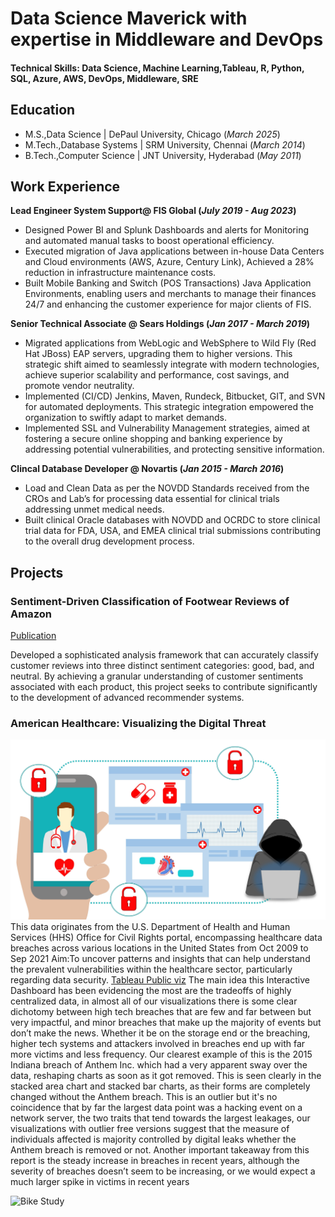 # Data Science Maverick with expertise in Middleware and DevOps

#### Technical Skills: Data Science, Machine Learning,Tableau, R, Python, SQL, Azure, AWS, DevOps, Middleware, SRE

## Education
- M.S.,Data Science        | DePaul University, Chicago (_March 2025_)								       		
- M.Tech.,Database Systems | SRM University, Chennai (_March 2014_)	 			        		
- B.Tech.,Computer Science | JNT University, Hyderabad (_May 2011_)

## Work Experience
**Lead Engineer System Support@ FIS Global (_July 2019 - Aug 2023_)**
- Designed Power BI and Splunk Dashboards and alerts for Monitoring and automated manual tasks to boost operational efficiency.
- Executed migration of Java applications between in-house Data Centers and Cloud environments (AWS, Azure, Century Link), Achieved a 28% reduction in infrastructure maintenance costs.
- Built Mobile Banking and Switch (POS Transactions) Java Application Environments, enabling users and merchants to manage their finances 24/7 and enhancing the customer experience for major clients of FIS.

**Senior Technical Associate @ Sears Holdings (_Jan 2017 - March 2019_)**
- Migrated applications from WebLogic and WebSphere to Wild Fly (Red Hat JBoss) EAP servers, upgrading them to higher versions. This strategic shift aimed to seamlessly integrate with modern technologies, achieve superior scalability and performance, cost savings, and promote vendor neutrality.
- Implemented (CI/CD) Jenkins, Maven, Rundeck, Bitbucket, GIT, and SVN for automated deployments. This strategic integration empowered the organization to swiftly adapt to market demands.
- Implemented SSL and Vulnerability Management strategies, aimed at fostering a secure online shopping and banking experience by addressing potential vulnerabilities, and protecting sensitive information.

**Clincal Database Developer @ Novartis (_Jan 2015 - March 2016_)**
- Load and Clean Data as per the NOVDD Standards received from the CROs and Lab’s for processing data essential for clinical trials addressing unmet medical needs.
- Built clinical Oracle databases with NOVDD and OCRDC to store clinical trial data for FDA, USA, and EMEA clinical trial submissions contributing to the overall drug development process.


## Projects
### Sentiment-Driven Classification of Footwear Reviews of Amazon
[Publication](https://www.kaggle.com/code/tarak369/classification-based-on-sentiment-analysis)

Developed a sophisticated analysis framework that can accurately classify customer reviews into three distinct sentiment categories: good, bad, and neutral. By achieving a granular understanding of customer sentiments associated with each
product, this project seeks to contribute significantly to the development of advanced recommender systems.

### American Healthcare: Visualizing the Digital Threat 
![EEG Band Discovery](/images/healthcarecomplianceproscom_645624885.jpg)
This data originates from the U.S. Department of Health and Human Services (HHS) Office for Civil Rights portal, encompassing healthcare data breaches across various locations in the United States from Oct 2009 to Sep 2021
Aim:To uncover patterns and insights that can help understand the prevalent vulnerabilities within the healthcare sector, particularly regarding data security.
[Tableau Public viz](https://public.tableau.com/views/HealthDataBreachesVisualization/HealthDataBreachDashboard?:language=en-US&publish=yes&:sid=&:display_count=n&:origin=viz_share_link)
The main idea this Interactive Dashboard has been evidencing the most are the tradeoffs of highly centralized data, in almost all of our visualizations there is some clear dichotomy between high tech breaches that are few and far between but very impactful, and minor breaches that make up the majority of events but don’t make the news. Whether it be on the storage end or the breaching, higher tech systems and attackers involved in breaches end up with far more victims and less frequency. Our clearest example of this is the 2015 Indiana breach of Anthem Inc. which had a very apparent sway over the data, reshaping charts as soon as it got removed. This is seen clearly in the stacked area chart and stacked bar charts, as their forms are completely changed without the Anthem breach. This is an outlier but it's no coincidence that by far the largest data point was a hacking event on a network server, the two traits that tend towards the largest leakages, our visualizations with outlier free versions suggest that the measure of individuals affected is majority controlled by digital leaks whether the Anthem breach is removed or not. Another important takeaway from this report is the steady increase in breaches in recent years, although the severity of breaches doesn’t seem to be increasing, or we would expect a much larger spike in victims in recent years 

![Bike Study](/assets/img/bike_study.jpeg)




